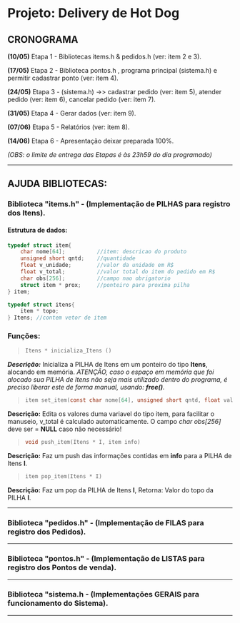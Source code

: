 # Projeto: Delivery de Hot Dog

## CRONOGRAMA
**(10/05)** Etapa 1 - Bibliotecas items.h & pedidos.h (ver: item 2 e 3).

**(17/05)** Etapa 2 - Biblioteca pontos.h , programa principal (sistema.h) e permitir cadastrar ponto (ver: item 4).

**(24/05)** Etapa 3 - (sistema.h) ->> cadastrar pedido (ver: item 5), atender pedido (ver: item 6), cancelar pedido (ver: item 7).

**(31/05)** Etapa 4 - Gerar dados (ver: item 9).

**(07/06)** Etapa 5 - Relatórios (ver: item 8).

**(14/06)** Etapa 6 - Apresentação deixar preparada 100%.

*(OBS: o limite de entrega das Etapas é às 23h59 do dia programado)*

----
## AJUDA BIBLIOTECAS:

### Biblioteca "items.h"        -   (Implementação de PILHAS para registro dos Itens).
#### Estrutura de dados:
```c
typedef struct item{
    char nome[64];          //item: descricao do produto
    unsigned short qntd;    //quantidade
    float v_unidade;        //valor da unidade em R$
    float v_total;          //valor total do item do pedido em R$
    char obs[256];          //campo nao obrigatorio
    struct item * prox;     //ponteiro para proxima pilha
} item;

typedef struct itens{
    item * topo;
} Itens; //contem vetor de item
```


### Funções:
> ```c
>Itens * inicializa_Itens ()
>```
***Descrição:*** Inicializa a PILHA de Itens em um ponteiro do tipo **Itens**, alocando em memória.
*ATENÇÃO, caso o espaço em memória que foi alocado sua PILHA de Itens não seja mais utilizado dentro do programa, é preciso liberar este de forma manual, usando: **free()**.*


> ```c
>item set_item(const char nome[64], unsigned short qntd, float valor_unidade, char obs[256])
>```
**Descrição:** Edita os valores duma variavel do tipo item, para facilitar o manuseio, v_total é calculado automaticamente.
O campo *char obs[256]* deve ser = **NULL** caso não necessário!


> ```c
>void push_item(Itens * I, item info)
>```
**Descrição:** Faz um push das informações contidas em **info** para a PILHA de Itens **I**.


> ```c
>item pop_item(Itens * I)
>```
**Descrição:** Faz um pop da PILHA de Itens **I**, Retorna: Valor do topo da PILHA **I**.







------

### Biblioteca "pedidos.h"      -   (Implementação de FILAS para registro dos Pedidos).

------

### Biblioteca "pontos.h"       -   (Implementação de LISTAS para registro dos Pontos de venda).

------

### Biblioteca "sistema.h       -   (Implementações GERAIS para funcionamento do Sistema).

-----
